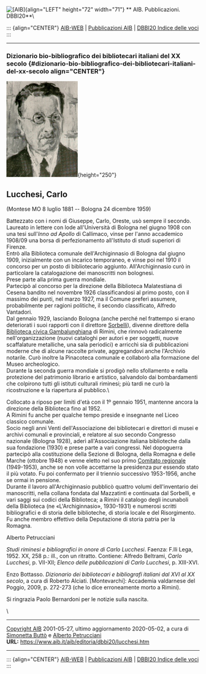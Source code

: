 ![\[AIB\]](/aib/wi/aibv72.gif){align="LEFT" height="72" width="71"}
** AIB. Pubblicazioni. DBBI20**\

::: {align="CENTER"}
[AIB-WEB](/) \| [Pubblicazioni AIB](/pubblicazioni/) \| [DBBI20 Indice
delle voci](dbbi20.htm)
:::

------------------------------------------------------------------------

### Dizionario bio-bibliografico dei bibliotecari italiani del XX secolo {#dizionario-bio-bibliografico-dei-bibliotecari-italiani-del-xx-secolo align="CENTER"}

![\[Ritratto\]](lucchesi.jpg){height="250"}

## Lucchesi, Carlo

(Montese MO 8 luglio 1881 -- Bologna 24 dicembre 1959)

Battezzato con i nomi di Giuseppe, Carlo, Oreste, usò sempre il
secondo.\
Laureato in lettere con lode all\'Università di Bologna nel giugno 1908
con una tesi sull\'*Inno ad Apollo* di Callimaco, vinse per l\'anno
accademico 1908/09 una borsa di perfezionamento all\'Istituto di studi
superiori di Firenze.\
Entrò alla Biblioteca comunale dell\'Archiginnasio di Bologna dal giugno
1909, inizialmente con un incarico temporaneo, e vinse poi nel 1910 il
concorso per un posto di bibliotecario aggiunto. All\'Archiginnasio curò
in particolare la catalogazione dei manoscritti non bolognesi.\
Prese parte alla prima guerra mondiale.\
Partecipò al concorso per la direzione della Biblioteca Malatestiana di
Cesena bandito nel novembre 1926 classificandosi al primo posto, con il
massimo dei punti, nel marzo 1927, ma il Comune preferì assumere,
probabilmente per ragioni politiche, il secondo classificato, Alfredo
Vantadori.\
Dal gennaio 1929, lasciando Bologna (anche perché nel frattempo si erano
deteriorati i suoi rapporti con il direttore [Sorbelli](sorbelli.htm)),
divenne direttore della [Biblioteca civica
Gambalunghiana](/aib/stor/teche/rn-gam.htm) di Rimini, che rinnovò
radicalmente nell\'organizzazione (nuovi cataloghi per autori e per
soggetti, nuove scaffalature metalliche, una sala periodici) e arricchì
sia di pubblicazioni moderne che di alcune raccolte private,
aggregandovi anche l\'Archivio notarile. Curò inoltre la Pinacoteca
comunale e collaborò alla formazione del Museo archeologico.\
Durante la seconda guerra mondiale si prodigò nello sfollamento e nella
protezione del patrimonio librario e artistico, salvandolo dai
bombardamenti che colpirono tutti gli istituti culturali riminesi; più
tardi ne curò la ricostruzione e la riapertura al pubblico.\

Collocato a riposo per limiti d\'età con il 1º gennaio 1951, mantenne
ancora la direzione della Biblioteca fino al 1952.\
A Rimini fu anche per qualche tempo preside e insegnante nel Liceo
classico comunale.\
Socio negli anni Venti dell\'Associazione dei bibliotecari e direttori
di musei e archivi comunali e provinciali, e relatore al suo secondo
Congresso nazionale (Bologna 1928), aderì all\'Associazione italiana
biblioteche dalla sua fondazione (1930) e prese parte a vari congressi.
Nel dopoguerra partecipò alla costituzione della Sezione di Bologna,
della Romagna e delle Marche (ottobre 1948) e venne eletto nel suo primo
[Comitato regionale](/aib/stor/sezioni/romagna.htm) (1949-1953), anche
se non volle accettarne la presidenza pur essendo stato il più votato.
Fu poi confermato per il triennio successivo 1953-1956, anche se ormai
in pensione.\
Durante il lavoro all\'Archiginnasio pubblicò quattro volumi
dell\'inventario dei manoscritti, nella collana fondata dal Mazzatinti e
continuata dal Sorbelli, e vari saggi sui codici della Biblioteca; a
Rimini il catalogo degli incunaboli della Biblioteca (ne
«L\'Archiginnasio», 1930-1931) e numerosi scritti bibliografici e di
storia delle biblioteche, di storia locale e del Risorgimento. Fu anche
membro effettivo della Deputazione di storia patria per la Romagna.

Alberto Petrucciani

*Studi riminesi e bibliografici in onore di Carlo Lucchesi*. Faenza:
F.lli Lega, 1952. XX, 258 p.: ill., con un ritratto. Contiene: Alfredo
Beltrami, *Carlo Lucchesi*, p. VII-XII; *Elenco delle pubblicazioni di
Carlo Lucchesi*, p. XIII-XVI.

Enzo Bottasso. *Dizionario dei bibliotecari e bibliografi italiani dal
XVI al XX secolo*, a cura di Roberto Alciati. \[Montevarchi\]: Accademia
valdarnese del Poggio, 2009, p. 272-273 (che lo dice erroneamente morto
a Rimini).

Si ringrazia Paolo Bernardoni per le notizie sulla nascita.

\

------------------------------------------------------------------------

[Copyright AIB](/su-questo-sito/dichiarazione-di-copyright-aib-web/)
2001-05-27, ultimo aggiornamento 2020-05-02, a cura di [Simonetta
Buttò](/aib/redazione3.htm) e [Alberto
Petrucciani](/su-questo-sito/redazione-aib-web/)\
**URL:** https://www.aib.it/aib/editoria/dbbi20/lucchesi.htm

------------------------------------------------------------------------

::: {align="CENTER"}
[AIB-WEB](/) \| [Pubblicazioni AIB](/pubblicazioni/) \| [DBBI20 Indice
delle voci](dbbi20.htm)
:::
